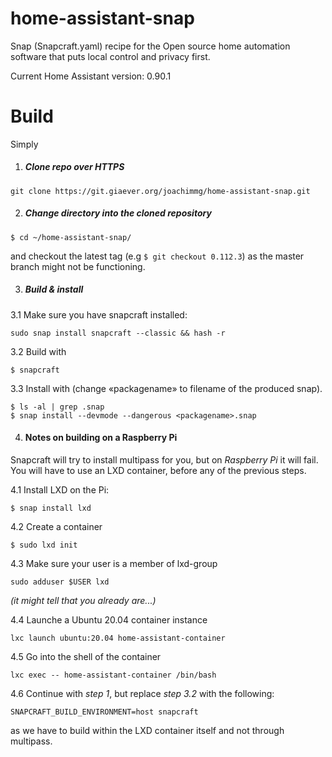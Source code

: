 # home-assistant-snap

Snap (Snapcraft.yaml) recipe for the Open source home automation software that puts local control and privacy first.

Current Home Assistant version: 0.90.1

# Build
Simply

1. ##### Clone repo over HTTPS

```
git clone https://git.giaever.org/joachimmg/home-assistant-snap.git
```

2. ##### Change directory into the cloned repository

```
$ cd ~/home-assistant-snap/
```

and checkout the latest tag (e.g `$ git checkout 0.112.3`) as the master branch might not be functioning.

3. ##### Build & install
3.1 Make sure you have snapcraft installed: 

```
sudo snap install snapcraft --classic && hash -r
```

3.2 Build with 

```
$ snapcraft
```

3.3 Install with (change «packagename» to filename of the produced snap).

```
$ ls -al | grep .snap
$ snap install --devmode --dangerous <packagename>.snap
``` 

4. #### Notes on building on a Raspberry Pi

Snapcraft will try to install multipass for you, but on *Raspberry Pi* it will fail. You will have to use an LXD container, before any of the previous steps.

4.1 Install LXD on the Pi:

```
$ snap install lxd
```

4.2 Create a container

```
$ sudo lxd init
```

4.3 Make sure your user is a member of lxd-group

```
sudo adduser $USER lxd
```

_(it might tell that you already are...)_

4.4 Launche a Ubuntu 20.04 container instance
```
lxc launch ubuntu:20.04 home-assistant-container
```

4.5 Go into the shell of the container

```
lxc exec -- home-assistant-container /bin/bash
```

4.6 Continue with *step 1*, but replace *step 3.2* with the following:

```
SNAPCRAFT_BUILD_ENVIRONMENT=host snapcraft
```

as we have to build within the LXD container itself and not through multipass.
